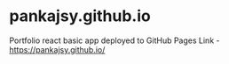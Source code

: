 # pankajsy.github.io

Portfolio react basic app deployed to GitHub Pages 
Link - https://pankajsy.github.io/
